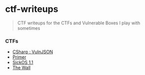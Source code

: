 # ctf-writeups
> CTF writeups for the CTFs and Vulnerable Boxes I play with sometimes

### CTFs

- [CSharp : VulnJSON](csharp-vulnjson.md)
- [Primer](primer.md)
- [SickOS 1.1](sickos-oscp-like.md)
- [The Wall](the-wall.md)
